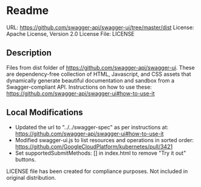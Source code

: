 # Readme

URL: https://github.com/swagger-api/swagger-ui/tree/master/dist
License: Apache License, Version 2.0
License File: LICENSE

## Description
Files from dist folder of https://github.com/swagger-api/swagger-ui.
These are dependency-free collection of HTML, Javascript, and CSS assets that
dynamically generate beautiful documentation and sandbox from a
Swagger-compliant API.
Instructions on how to use these:
https://github.com/swagger-api/swagger-ui#how-to-use-it

## Local Modifications
- Updated the url to "../../swagger-spec" as per instructions at:
https://github.com/swagger-api/swagger-ui#how-to-use-it
- Modified swagger-ui.js to list resources and operations in sorted order: https://github.com/GoogleCloudPlatform/kubernetes/pull/3421
- Set supportedSubmitMethods: [] in index.html to remove "Try it out" buttons.

LICENSE file has been created for compliance purposes.
Not included in original distribution.

